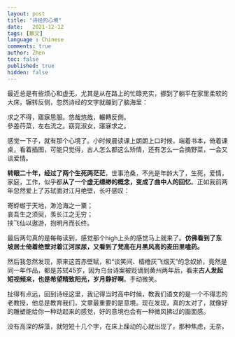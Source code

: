 ```yaml
---
layout: post
title: "诗经的心境"
date:   2021-12-12
tags: [散文]
language : Chinese
comments: true
author: Zhen
toc: false
published: true
hidden: false
---
```

最近总是有些烦心和虚无，尤其是从在路上的忙碌充实，挪到了躺平在家里柔软的大床，辗转反侧，忽然诗经的文字就蹦到了脑海里：

求之不得，寤寐思服。悠哉悠哉，輾轉反側。   
參差荇菜，左右流之。窈窕淑女，寤寐求之。

感觉一下子，就有那个心境了。小时候晨读课上朗朗上口时候，端着书本，倚着课桌，看着插图，可能只觉得，古人怎么都这么矫情，还有怎么一会摘野菜，一会又谈爱情。

**转眼二十年，经过了两个生死两茫茫**，世事沧桑，不光是年龄大了，生死，爱情，家庭，工作，似乎都**从了一个虚无缥缈的概念，变成了曲中人的回忆**。正如我前两年忽然爱上了苏轼面对江月绝壁，长吁感叹：

寄蜉蝣于天地，渺沧海之一粟；   
哀吾生之须臾，羡长江之无穷；   
挟飞仙以遨游，抱明月而长终。

最后两句真的是每每读到，感觉那个high上头的感觉马上就来了。**仿佛看到了东坡居士倚着绝壁对着江河尿尿，又看到了梵高在月黑风高的麦田里嗑药。**

然后我忽然发现，原来这首赤壁赋，和“谈笑间、樯橹灰飞烟灭”的念奴娇，竟然是同一年作品，都是苏轼45岁，因为乌台诗案被贬谪到黄州两年后，看来**古人发起短视频来，也是希望精致阳光，岁月静好啊**。手动微笑。

扯得有点远，回到诗经这里，我记得当时高中时候，教我们语文的是一个不得志的老教授，他总是教育我们，文章最重要的是意境。现在发现，真的太对了，就像好的雕塑能给你一种动起来的感觉，好的意境也会有一种微风拂过的画面感。

没有高深的辞藻，就短短十几个字，在床上躁动的心就出现了。那种焦虑，无奈，
<!--stackedit_data:
eyJoaXN0b3J5IjpbMTI0ODU3MDMzOSw2OTc5MTUzNywtNTExNT
c0MTgwXX0=
-->